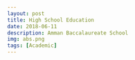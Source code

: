 ```yaml
---
layout: post
title: High School Education
date: 2018-06-11
description: Amman Baccalaureate School
img: abs.png
tags: [Academic]
---
```

